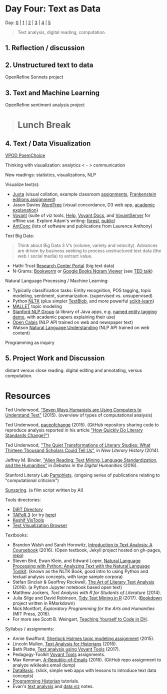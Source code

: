 # Day Four: Text as Data

Day: [0](day-0.md) | [1](day-1.md) | [2](day-2.md) | [3](day-3.md) | [4](day-4.md) | [5](day-5.md)

> Text analysis, digital reading, computation.

## 1. Reflection / discussion

## 2. Unstructured text to data

OpenRefine Sonnets project

## 3. Text and Machine Learning

OpenRefine sentiment analysis project

> # Lunch Break

## 4. Text / Data Visualization

[VPOD PoemChoice](https://uidaholib.github.io/poemchoice/)

Thinking with visualization: analytics < - > communication

New readings: statistics, visualizations, NLP

Visualize text(s):
- [Juxta](http://juxtacommons.org/) (visual collation, example classroom [assignments](http://www.juxtasoftware.org/using-juxta-in-the-classroom-scholars-lab-presentation/), [Frankenstein editions assignment](https://mla.hcommons.org/?get_group_doc=387/1420320643-Bninski.notesforMLACommons.pdf))
- Jason Davies [WordTree](https://www.jasondavies.com/wordtree/) (visual concordance, D3 web app, [academic explanation](http://hint.fm/projects/wordtree/))
- [Voyant](http://voyant-tools.org/) (suite of viz tools, [Help](http://voyant-tools.org/docs/#!/guide/start), [Voyant Docs](http://docs.voyant-tools.org/), and [VoyantServer](https://github.com/sgsinclair/VoyantServer) for offline use. Explore Adam's writing: [forest](http://voyant-tools.org/?corpus=ad9d4fbe072d540cfc40e0ce9206c9c7&panels=cirrus,reader,trends,summary,contexts), [public](http://voyant-tools.org/?corpus=9201a8d973ae5b0fb618eda9e762d4ae&panels=cirrus,reader,trends,summary,contexts))
- [AntConc](http://www.laurenceanthony.net/software/antconc/) (lots of software and publications from Laurence Anthony)

Text Big Data: 
> Think about Big Data 3 V’s (volume, variety and velocity). Advances are driven by business seeking to process unstructured text data (the web / social media) to extract value.
- Hathi Trust [Research Center Portal](https://sharc.hathitrust.org/) (big text data)
- N-Grams: [Bookworm](http://bookworm.culturomics.org/) or [Google Books Ngram Viewer](https://books.google.com/ngrams) (see [TED talk](https://www.ted.com/talks/what_we_learned_from_5_million_books?language=en))

Natural Language Processing / Machine Learning:
- Typically classification tasks: Entity recognition, POS tagging, topic modeling, sentiment, summarization. (supervised vs. unsupervised)
- Python [NLTK](http://www.nltk.org/) (plus simpler [TextBlob](https://textblob.readthedocs.io/en/dev/), and more powerful [scikit-learn](http://scikit-learn.org/stable/index.html))
- [MALLET](http://mallet.cs.umass.edu/index.php) topic modeling
- [Stanford NLP Group](http://nlp.stanford.edu/software/) (a library of Java apps, e.g. [named entity tagging demo](http://nlp.stanford.edu:8080/ner/), with academic papers explaining their use)
- [Open Calais](http://www.opencalais.com/) (NLP API trained on web and newspaper text)
- Watson [Natural Language Understanding](https://www.ibm.com/watson/developercloud/natural-language-understanding.html) (NLP API trained on web content)

Programming as inquiry

## 5. Project Work and Discussion

distant versus close reading. digital editing and annotating, versus computation. 

# Resources

Ted Underwood, ["Seven Ways Humanists are Using Computers to Understand Text"](https://tedunderwood.com/2015/06/04/seven-ways-humanists-are-using-computers-to-understand-text/) (2015). (overview of types of computational analysis)

Ted Underwood, [paceofchange](https://github.com/tedunderwood/paceofchange) (2015). (GitHub repository sharing code to reproduce analysis reported in his article ["How Quickly Do Literary Standards Change?"](https://figshare.com/articles/How_Quickly_Do_Literary_Standards_Change_/1418394))

Ted Underwood, ["The Quiet Transformations of Literary Studies: What Thirteen Thousand Scholars Could Tell Us"](http://hdl.handle.net/2142/49323), in *New Literary History* (2014).

Jeffrey M. Binder, ["Alien Reading: Text Mining, Language Standardization, and the Humanities"](http://dhdebates.gc.cuny.edu/debates/text/69) in *Debates in the Digital Humanities* (2016).

Stanford Literary Lab [Pamphlets](http://litlab.stanford.edu/pamphlets/). (ongoing series of publications relating to "computational criticism")

[Sunspring](https://youtu.be/LY7x2Ihqjmc). (a film script written by AI)

Tools directories:
- [DiRT Directory](http://dirtdirectory.org/)
- [TAPoR 3](http://tapor.ca/home) (or try [here](http://tapor-test.artsrn.ualberta.ca/home))
- [Keshif VisTools](https://keshif.me/demo/VisTools)
- [Text Visualization Browser]()

Textbooks:
- Brandon Walsh and Sarah Horowitz, [Introduction to Text Analysis: A Coursebook](http://walshbr.com/textanalysiscoursebook/) (2016). (Open textbook, Jekyll project hosted on gh-pages, [repo](https://github.com/walshbr/textanalysiscoursebook))
- Steven Bird, Ewan Klein, and Edward Loper, [Natural Language Processing with Python: Analyzing Text with the Natural Language Toolkit](http://www.nltk.org/book/). (known as the NLTK Book, good intro to using Python and textual analysis concepts, with large sample corpora)
- Stéfan Sinclair & Geoffrey Rockwell, [The Art of Literary Text Analysis](https://github.com/sgsinclair/alta/blob/master/ipynb/ArtOfLiteraryTextAnalysis.ipynb) (2016). (a Python Jupyter notebook based open text)
- Matthew Jockers, *Text Analysis with R for Students of Literature* (2014).
- Julia Silge and David Robinson, [Tidy Text Mining in R](http://tidytextmining.com/) (2017). ([Bookdown](https://bookdown.org/) project written in RMarkdown)
- Nick Montfort, *Exploratory Programming for the Arts and Humanities* (MIT Press, 2016).
- For more see Scott B. Weingart, [Teaching Yourself to Code in DH](http://scottbot.net/teaching-yourself-to-code-in-dh/).

Syllabus / assignments:
- Annie Swafford, [Sherlock Holmes topic modeling assignment](https://sherlockholmeslondondh.wordpress.com/2015/03/23/topic-modeling-assignment/) (2015).
- Lincoln Mullen, [Text Analysis for Historians](http://lincolnmullen.com/courses/text-analysis.2016/) (2016).
- Beth Platte, [Text analysis using Voyant Tools](http://blogs.reed.edu/ed-tech/2017/03/text-analysis-using-voyant-tools/) (2017).
- Pedagogy-Toolkit [Voyant Tools](http://pedagogy-toolkit.org/tools/VoyantTools.html) assignments.
- Max Kemman, [A-Republic-of-Emails](https://github.com/C2DH/A-Republic-of-Emails) (2016). (GitHub repo assignment to analyze wikileaks email dump)
- [DataBasic](https://www.databasic.io/en/). (slick, simple web apps with lessons to introduce text data concepts)
- [Programming Historian](http://programminghistorian.org/) tutorials.
- Evan's [text analysis](https://evanwill.github.io/_drafts/notes/text-analysis.html) and [data viz](https://evanwill.github.io/_drafts/notes/viz-notes.html) notes.

